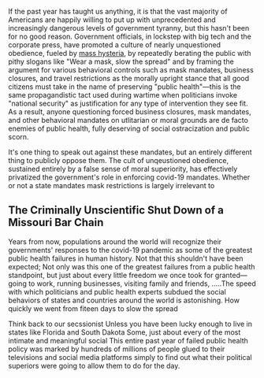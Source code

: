 
If the past year has taught us anything, it is that the vast majority of Americans are happily willing to put up with unprecedented and increasingly dangerous levels of government tyranny, but this hasn't been for no good reason. Government officials, in lockstep with big tech and the corporate press, have promoted a culture of nearly unquestioned obedience, fueled by [mass hysteria](https://www.mdpi.com/1660-4601/18/4/1376/htm?fbclid=IwAR3hKqZ614zBr9zHXBOuaxTA8Z0Dt9Hb-TxObCY3qdpCJFuqh_Mmh3jCdtQ), by repeatedly berating the public with pithy slogans like "Wear a mask, slow the spread" and by framing the argument for various behavioral controls such as mask mandates, business closures, and travel restrictions as the morally upright stance that all good citizens must take in the name of preserving "public health"&mdash;this is the same propagandistic tact used during wartime when politicians invoke "national security" as justification for any type of intervention they see fit. As a result, anyone questioning forced business closures, mask mandates, and other behavioral mandates on utlitarian or moral grounds are de facto enemies of public health, fully deserving of social ostracization and public scorn. 

It's one thing to speak out against these mandates, but an entirely different thing to publicly oppose them. The cult of unqeustioned obedience, sustained entirely by a false sense of moral superiority, has effectively privatized the government's role in enforcing covid-19 mandates. Whether or not a state mandates mask restrictions is largely irrelevant to 

## The Criminally Unscientific Shut Down of a Missouri Bar Chain




Years from now, populations around the world will recognize their governments' responses to the covid-19 pandemic as some of the greatest public health failures in human history. Not that this shouldn't have been expected; Not only was this one of the greatest failures from a public health standpoint, but just about every little freedom we once took for granted&mdash; going to work, running businesses, visiting family and friends, .....The speed with which politicians and public health experts subdued the social behaviors of states and countries around the world is astonishing. How quickly we went from fiteen days to slow the spread

Think back to our secssionist Unless you have been lucky enough to live in states like Florida and South Dakota Some, just about every of the most intimate and meaningful social This entire past year of failed public health policy was marked by hundreds of millions of people glued to their televisions and social media platforms simply to find out what their political superiors were going to allow them to do for the day. 
